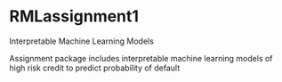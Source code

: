 # RMLassignment1
Interpretable Machine Learning Models

Assignment package includes interpretable machine learning models of high risk credit to predict probability of default
